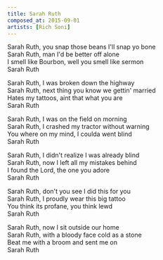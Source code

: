```yaml
---
title: Sarah Ruth
composed_at: 2015-09-01
artists: [Rich Soni]
---
```


Sarah Ruth, you snap those beans I'll snap yo bone  
Sarah Ruth, man I'd be better off alone  
I smell like Bourbon, well you smell like sermon  
Sarah Ruth  

Sarah Ruth, I was broken down the highway  
Sarah Ruth, next thing you know we gettin' married  
Hates my tattoos, aint that what you are  
Sarah Ruth  

Sarah Ruth, I was on the field on morning  
Sarah Ruth, I crashed my tractor without warning  
You where on my mind, I coulda went blind  
Sarah Ruth  

Sarah Ruth, I didn't realize I was already blind  
Sarah Ruth, now I left all my mistakes behind  
I found the Lord, the one you adore  
Sarah Ruth  

Sarah Ruth, don't you see I did this for you  
Sarah Ruth, I proudly wear this big tattoo  
You think its profane, you think lewd  
Sarah Ruth  

Sarah Ruth, now I sit outside our home  
Sarah Ruth, with a bloody face cold as a stone  
Beat me with a broom and sent me on  
Sarah Ruth  
